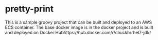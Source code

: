 # pretty-print

This is a sample groovy project that can be built and deployed to an AWS ECS container.  The base docker image is in the docker project and is built and deployed on Docker Hubhttps://hub.docker.com/r/chuckh/rhel7-jdk/
